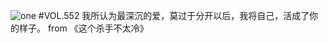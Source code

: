 ![one](http://image.wufazhuce.com/Fn3p3h4vRH9RmDqoQc5x5UgKFTtD)
#VOL.552
我所认为最深沉的爱，莫过于分开以后，我将自己，活成了你的样子。 from 《这个杀手不太冷》
